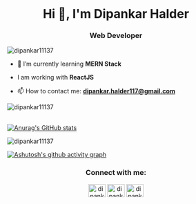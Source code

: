 
<p align="center"> 
<img  src="https://c.tenor.com/qJ5evVs-_uUAAAAC/coding.gif" alt=""  /> </a><p align="center"> 


<h1 align="center">Hi 👋, I'm Dipankar Halder</h1>
<h3 align="center">Web Developer</h3>

<p align="left"> <img src="https://komarev.com/ghpvc/?username=dipankar11137&label=Profile%20views&color=0e75b6&style=flat" alt="dipankar11137" /> </p>

- 🔭 I’m currently learning **MERN Stack**

- I am working with **ReactJS**

- 📫 How to contact me: **dipankar.halder117@gmail.com**


<p><img align="left" src="https://github-readme-stats.vercel.app/api/top-langs?username=dipankar11137&show_icons=true&locale=en&layout=compact" alt="dipankar11137" /></p>
<br />
<br />

[![Anurag's GitHub stats](https://github-readme-stats.vercel.app/api?username=dipankar11137&show_icons=true&theme=radical)](https://github.com/anuraghazra/github-readme-stats)



<p><img align="center" src="https://github-readme-streak-stats.herokuapp.com/?user=dipankar11137&" alt="dipankar11137" /></p>


[![Ashutosh's github activity graph](https://activity-graph.herokuapp.com/graph?username=dipankar11137&bg_color=95d0c4&color=000000&line=395d0e&point=a1310c&area=true&hide_border=true)](https://github.com/ashutosh00710/github-readme-activity-graph)



<h3 align="center">Connect with me:</h3>
<p align="center">
<a href="https://linkedin.com/in/dipankar-halder-812147197" target="blank"><img align="center" src="https://raw.githubusercontent.com/rahuldkjain/github-profile-readme-generator/master/src/images/icons/Social/linked-in-alt.svg" alt="dipankar-halder-812147197" height="30" width="40" /></a>
<a href="https://fb.com/dipankar.halder2" target="blank"><img align="center" src="https://raw.githubusercontent.com/rahuldkjain/github-profile-readme-generator/master/src/images/icons/Social/facebook.svg" alt="dipankar.halder2" height="30" width="40" /></a>
<a href="https://instagram.com/dipankar1234567" target="blank"><img align="center" src="https://raw.githubusercontent.com/rahuldkjain/github-profile-readme-generator/master/src/images/icons/Social/instagram.svg" alt="dipankar1234567" height="30" width="40" /></a>
</p>
